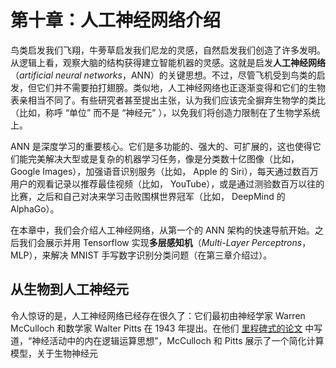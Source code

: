 # 第十章：人工神经网络介绍

鸟类启发我们飞翔，牛蒡草启发我们尼龙的灵感，自然启发我们创造了许多发明。从逻辑上看，观察大脑的结构获得建立智能机器的灵感。这就是启发**人工神经网络**（*artificial neural networks*，ANN）的关键思想。不过，尽管飞机受到鸟类的启发，但它们并不需要拍打翅膀。类似地，人工神经网络也正逐渐变得和它们的生物表亲相当不同了。有些研究者甚至提出主张，认为我们应该完全摒弃生物学的类比（比如，称呼 “单位” 而不是 “神经元” ），以免我们将创造力限制在了生物学系统上。

ANN 是深度学习的重要核心。它们是多功能的、强大的、可扩展的，这也使得它们能完美解决大型或是复杂的机器学习任务，像是分类数十亿图像（比如，Google Images），加强语音识别服务（比如， Apple 的 Siri），每天通过数百万用户的观看记录以推荐最佳视频（比如， YouTube），或是通过测验数百万以往的比赛，之后和自己对决来学习击败围棋世界冠军（比如， DeepMind 的 AlphaGo）。

在本章中，我们会介绍人工神经网络，从第一个的 ANN 架构的快速导航开始。之后我们会展示并用 Tensorflow 实现**多层感知机**（*Multi-Layer Perceptrons*，MLP），来解决 MNIST 手写数字识别分类问题（在第三章介绍过）。

## 从生物到人工神经元

令人惊讶的是，人工神经网络已经存在很久了：它们最初由神经学家 Warren	McCulloch 和数学家 Walter	Pitts 在 1943 年提出。在他们 [里程碑式的论文](https://goo.gl/Ul4mxW) 中写道，“神经活动中的内在逻辑运算思想”，McCulloch 和 Pitts 展示了一个简化计算模型，关于生物神经元
